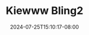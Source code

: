 --- 
title: "Kiewww Bling2"
description: "streaming   Kiewww Bling2 dood durasi panjang  "
date: 2024-07-25T15:10:17-08:00
file_code: "qmgjuri2g1n9"
draft: false
cover: "rr7a6tweff5ms183.jpg"
tags: ["Kiewww", "bokep-indo", "bokep-viral", "bokep-ig"]
length: 423
fld_id: "1483119"
foldername: "Alexaaa  kieww"
categories: ["Alexaaa  kieww"]
views: 0
---